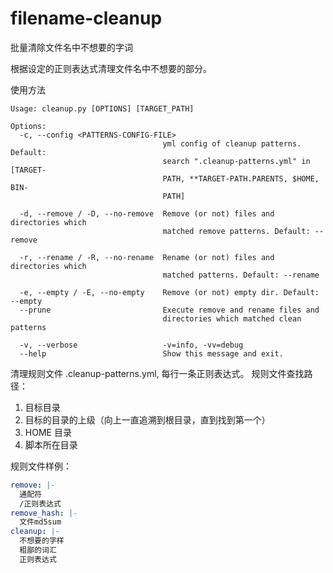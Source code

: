 # filename-cleanup
批量清除文件名中不想要的字词

根据设定的正则表达式清理文件名中不想要的部分。

使用方法

```
Usage: cleanup.py [OPTIONS] [TARGET_PATH]

Options:
  -c, --config <PATTERNS-CONFIG-FILE>
                                  yml config of cleanup patterns. Default:
                                  search ".cleanup-patterns.yml" in [TARGET-
                                  PATH, **TARGET-PATH.PARENTS, $HOME, BIN-
                                  PATH]

  -d, --remove / -D, --no-remove  Remove (or not) files and directories which
                                  matched remove patterns. Default: --remove

  -r, --rename / -R, --no-rename  Rename (or not) files and directories which
                                  matched patterns. Default: --rename

  -e, --empty / -E, --no-empty    Remove (or not) empty dir. Default: --empty
  --prune                         Execute remove and rename files and
                                  directories which matched clean patterns

  -v, --verbose                   -v=info, -vv=debug
  --help                          Show this message and exit.
```

清理规则文件 .cleanup-patterns.yml, 每行一条正则表达式。
规则文件查找路径：
1. 目标目录
2. 目标的目录的上级（向上一直追溯到根目录，直到找到第一个）
3. HOME 目录
4. 脚本所在目录

规则文件样例：

```yaml
remove: |-
  通配符
  /正则表达式
remove_hash: |-
  文件md5sum
cleanup: |-
  不想要的字样
  粗鄙的词汇
  正则表达式
```
